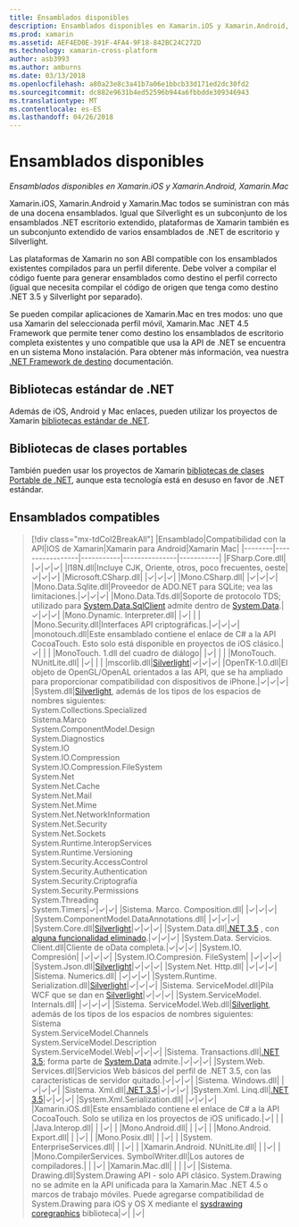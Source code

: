 ```yaml
---
title: Ensamblados disponibles
description: Ensamblados disponibles en Xamarin.iOS y Xamarin.Android, Xamarin.Mac
ms.prod: xamarin
ms.assetid: AEF4ED0E-391F-4FA4-9F18-842BC24C272D
ms.technology: xamarin-cross-platform
author: asb3993
ms.author: amburns
ms.date: 03/13/2018
ms.openlocfilehash: a80a23e8c3a41b7a06e1bbcb33d171ed2dc30fd2
ms.sourcegitcommit: dc882e9631b4ed52596b944a6fbbdde309346943
ms.translationtype: MT
ms.contentlocale: es-ES
ms.lasthandoff: 04/26/2018
---
```

# <a name="available-assemblies"></a>Ensamblados disponibles

_Ensamblados disponibles en Xamarin.iOS y Xamarin.Android, Xamarin.Mac_

Xamarin.iOS, Xamarin.Android y Xamarin.Mac todos se suministran con más de una docena ensamblados. Igual que Silverlight es un subconjunto de los ensamblados .NET escritorio extendido, plataformas de Xamarin también es un subconjunto extendido de varios ensamblados de .NET de escritorio y Silverlight.

Las plataformas de Xamarin no son ABI compatible con los ensamblados existentes compilados para un perfil diferente. Debe volver a compilar el código fuente para generar ensamblados como destino el perfil correcto (igual que necesita compilar el código de origen que tenga como destino .NET 3.5 y Silverlight por separado).

Se pueden compilar aplicaciones de Xamarin.Mac en tres modos: uno que usa Xamarin del seleccionada perfil móvil, Xamarin.Mac .NET 4.5 Framework que permite tener como destino los ensamblados de escritorio completa existentes y uno compatible que usa la API de .NET se encuentra en un sistema Mono instalación. Para obtener más información, vea nuestra [.NET Framework de destino](~/mac/platform/target-framework.md) documentación.


## <a name="net-standard-libraries"></a>Bibliotecas estándar de .NET

Además de iOS, Android y Mac enlaces, pueden utilizar los proyectos de Xamarin [bibliotecas estándar de .NET](~/cross-platform/app-fundamentals/net-standard.md).

## <a name="portable-class-libraries"></a>Bibliotecas de clases portables
 
También pueden usar los proyectos de Xamarin [bibliotecas de clases Portable de .NET](~/cross-platform/app-fundamentals/pcl.md), aunque esta tecnología está en desuso en favor de .NET estándar.

## <a name="supported-assemblies"></a>Ensamblados compatibles

> [!div class="mx-tdCol2BreakAll"]
> |Ensamblado|Compatibilidad con la API|IOS de Xamarin|Xamarin para Android|Xamarin Mac|
> |--------|-----------------|-----------|---------------|-----------|
> |FSharp.Core.dll| |✓|✓|✓|
> |l18N.dll|Incluye CJK, Oriente, otros, poco frecuentes, oeste|✓|✓|✓|
> |Microsoft.CSharp.dll| |✓|✓|✓|
> |Mono.CSharp.dll| |✓|✓|✓|
> |Mono.Data.Sqlite.dll|Proveedor de ADO.NET para SQLite; vea las limitaciones.|✓|✓|✓|
> |Mono.Data.Tds.dll|Soporte de protocolo TDS; utilizado para [System.Data.SqlClient](https://developer.xamarin.com/api/namespace/System.Data.SqlClient/) admite dentro de [System.Data](https://developer.xamarin.com/api/namespace/System.Data/).|✓|✓|✓|
> |Mono.Dynamic. &#8203;Interpreter.dll| |✓| | |
> |Mono.Security.dll|Interfaces API criptográficas.|✓|✓|✓|
> |monotouch.dll|Este ensamblado contiene el enlace de C# a la API CocoaTouch. Esto solo está disponible en proyectos de iOS clásico.|✓| | |
> |MonoTouch. &#8203;1.dll del cuadro de diálogo| |✓| | |
> |MonoTouch. &#8203;NUnitLite.dll| |✓| | |
> |mscorlib.dll|[Silverlight](https://msdn.microsoft.com/library/cc838194(VS.95).aspx)|✓|✓|✓|
> |OpenTK-1.0.dll|El objeto de OpenGL/OpenAL orientados a las API, que se ha ampliado para proporcionar compatibilidad con dispositivos de iPhone.|✓|✓|✓|
> |System.dll|[Silverlight](https://msdn.microsoft.com/library/cc838194(VS.95).aspx), además de los tipos de los espacios de nombres siguientes:<br />System.Collections.Specialized<br />Sistema. &#8203;Marco<br />System.ComponentModel.Design<br />System.Diagnostics<br />System.IO<br />System.IO.Compression<br />System.IO.Compression.FileSystem<br />System.Net<br />System.Net.Cache<br />System.Net.Mail<br />System.Net.Mime<br />System.Net. &#8203;NetworkInformation<br />System.Net.Security<br />System.Net.Sockets<br />System.Runtime. &#8203;InteropServices<br />System.Runtime.Versioning<br />System.Security. &#8203;AccessControl<br />System.Security.Authentication<br />System.Security. &#8203;Criptografía<br />System.Security.Permissions<br />System.Threading<br />System.Timers|✓|✓|✓|
> |Sistema. &#8203;Marco. &#8203;Composition.dll| |✓|✓|✓|
> |System.&#8203;ComponentModel.&#8203;DataAnnotations.dll| |✓|✓|✓|
> |System.Core.dll|[Silverlight](https://msdn.microsoft.com/library/cc838194(VS.95).aspx)|✓|✓|✓|
> |System.Data.dll|[.NET 3.5](http://msdn.microsoft.com/library/ms229335.aspx) , con [alguna funcionalidad eliminado](~/ios/data-cloud/system.data.md).|✓|✓|✓|
> |System.Data. &#8203;Servicios. &#8203;Client.dll|Cliente de oData completa.|✓|✓|✓|
> |System.IO. &#8203;Compresión| |✓|✓|✓|
> |System.IO. &#8203;Compresión. &#8203;FileSystem| |✓|✓|✓|
> |System.Json.dll|[Silverlight](http://msdn.microsoft.com/library/cc838194(VS.95).aspx)|✓|✓|✓|
> |System.Net. &#8203;Http.dll| |✓|✓|✓|
> |Sistema. &#8203;Numerics.dll| |✓|✓|✓|
> |System.Runtime. &#8203;Serialization.dll|[Silverlight](http://msdn.microsoft.com/library/cc838194(VS.95).aspx)|✓|✓|✓|
> |Sistema. &#8203;ServiceModel.dll|Pila WCF que se dan en [Silverlight](http://msdn.microsoft.com/library/cc838194(VS.95).aspx)|✓|✓|✓|
> |System.&#8203;ServiceModel.&#8203;Internals.dll| |✓|✓|✓|
> |Sistema. &#8203;ServiceModel. &#8203;Web.dll|[Silverlight](http://msdn.microsoft.com/library/cc838194(VS.95).aspx), además de los tipos de los espacios de nombres siguientes: <br />Sistema<br />System.ServiceModel.Channels<br />System.ServiceModel.Description<br />System.ServiceModel.Web|✓|✓|✓|
> |Sistema. &#8203;Transactions.dll|[.NET 3.5](http://msdn.microsoft.com/library/ms229335.aspx); forma parte de [System.Data](~/ios/data-cloud/system.data.md) admite.|✓|✓|✓|
> |System.Web. &#8203;Services.dll|Servicios Web básicos del perfil de .NET 3.5, con las características de servidor quitado.|✓|✓|✓|
> |Sistema. &#8203;Windows.dll| |✓|✓|✓|
> |Sistema. &#8203;Xml.dll|[.NET 3.5](http://msdn.microsoft.com/library/ms229335.aspx)|✓|✓|✓|
> |System.Xml. &#8203;Linq.dll|[.NET 3.5](http://msdn.microsoft.com/library/ms229335.aspx)|✓|✓|✓|
> |System.Xml.Serialization.dll| |✓|✓|✓|
> |Xamarin.iOS.dll|Este ensamblado contiene el enlace de C# a la API CocoaTouch. Solo se utiliza en los proyectos de iOS unificado.|✓| | |
> |Java.Interop.dll| | |✓| |
> |Mono.Android.dll| | |✓| |
> |Mono.Android. &#8203;Export.dll| | |✓| |
> |Mono.Posix.dll| | |✓| |
> |System.&#8203;EnterpriseServices.dll| | |✓| |
> |Xamarin.Android. &#8203;NUnitLite.dll| | |✓| |
> |Mono.CompilerServices. &#8203;SymbolWriter.dll|Los autores de compiladores.| | |✓|
> |Xamarin.Mac.dll| | | |✓|
> |Sistema. &#8203;Drawing.dll|System.Drawing API - solo API clásico. System.Drawing no se admite en la API unificada para la Xamarin.Mac .NET 4.5 o marcos de trabajo móviles. Puede agregarse compatibilidad de System.Drawing para iOS y OS X mediante el [sysdrawing coregraphics](https://github.com/mono/sysdrawing-coregraphics) biblioteca|✓| |✓|
